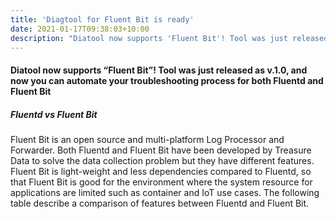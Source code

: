 ```yaml
---
title: 'Diagtool for Fluent Bit is ready'
date: 2021-01-17T09:38:03+10:00
description: "Diatool now supports 'Fluent Bit'! Tool was just released as v.1.0, and now you can automate your troubleshooting process for both Fluentd and Fluent Bit."
---
```


#### Diatool now supports “Fluent Bit”! Tool was just released as v.1.0, and now you can automate your troubleshooting process for both Fluentd and Fluent Bit

##### Fluentd vs Fluent Bit

Fluent Bit is an open source and multi-platform Log Processor and Forwarder. Both Fluentd and Fluent Bit have been developed by Treasure Data to solve the data collection problem but they have different features. Fluent Bit is light-weight and less dependencies compared to Fluentd, so that Fluent Bit is good for the environment where the system resource for applications are limited such as container and IoT use cases. The following table describe a comparison of features between Fluentd and Fluent Bit.
